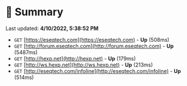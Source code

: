# 📖 Summary
Last updated: **4/10/2022, 5:38:52 PM**

- `GET` [https://eseqtech.com](https://eseqtech.com) - **Up** (508ms)
- `GET` [http://forum.eseqtech.com](http://forum.eseqtech.com) - **Up** (5487ms)
- `GET` [http://hexp.net](http://hexp.net) - **Up** (179ms)
- `GET` [http://ws.hexp.net](http://ws.hexp.net) - **Up** (213ms)
- `GET` [http://eseqtech.com/infoline](http://eseqtech.com/infoline) - **Up** (514ms)
